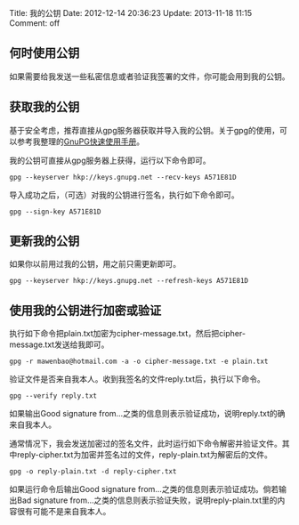 Title: 我的公钥
Date: 2012-12-14 20:36:23
Update: 2013-11-18 11:15
Comment: off

## 何时使用公钥
如果需要给我发送一些私密信息或者验证我签署的文件，你可能会用到我的公钥。

## 获取我的公钥
基于安全考虑，推荐直接从gpg服务器获取并导入我的公钥。关于gpg的使用，可以参考我整理的[GnuPG快速使用手册](/note/gnupg.html "GnuPG快速使用指南")。

我的公钥可直接从gpg服务器上获得，运行以下命令即可。

    gpg --keyserver hkp://keys.gnupg.net --recv-keys A571E81D

导入成功之后，（可选）对我的公钥进行签名，执行如下命令即可。

    gpg --sign-key A571E81D

## 更新我的公钥
如果你以前用过我的公钥，用之前只需更新即可。

    gpg --keyserver hkp://keys.gnupg.net --refresh-keys A571E81D

## 使用我的公钥进行加密或验证
执行如下命令把plain.txt加密为cipher-message.txt，然后把cipher-message.txt发送给我即可。

    gpg -r mawenbao@hotmail.com -a -o cipher-message.txt -e plain.txt

验证文件是否来自我本人。收到我签名的文件reply.txt后，执行以下命令。

    gpg --verify reply.txt

如果输出Good signature from…之类的信息则表示验证成功，说明reply.txt的确来自我本人。

通常情况下，我会发送加密过的签名文件，此时运行如下命令解密并验证文件。其中reply-cipher.txt为加密并签名过的文件，reply-plain.txt为解密后的文件。

    gpg -o reply-plain.txt -d reply-cipher.txt

如果运行命令后输出Good signature from…之类的信息则表示验证成功。倘若输出Bad signature from…之类的信息则表示验证失败，说明reply-plain.txt里的内容很有可能不是来自我本人。
